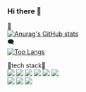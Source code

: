 ### Hi there 👋

<!--
**jiuumm/jiuumm** is a ✨ _special_ ✨ repository because its `README.md` (this file) appears on your GitHub profile.

Here are some ideas to get you started:

- 🔭 I’m currently working on ...
- 🌱 I’m currently learning ...
- 👯 I’m looking to collaborate on ...
- 🤔 I’m looking for help with ...
- 💬 Ask me about ...
- 📫 How to reach me: ...
- 😄 Pronouns: ...
- ⚡ Fun fact: ...
-->


👑<br>
[![Anurag's GitHub stats](https://github-readme-stats.vercel.app/api?username=jiuumm)](https://github.com/anuraghazra/github-readme-stats)<br>
🗨️<br>
[![Top Langs](https://github-readme-stats.vercel.app/api/top-langs/?username=jiuumm)](https://github.com/anuraghazra/github-readme-stats)<br>

🔧tech stack🔧<br>
<img src="https://img.shields.io/badge/Python-black?style=flat&logo=python&logoColor=3776AB"/>
<img src="https://img.shields.io/badge/HTML-blue?style=flat&logo=html5&logoColor=E34F26"/>
<img src="https://img.shields.io/badge/CSS-red?style=flat&logo=CSS3&logoColor=1572B6"/>
<img src="https://img.shields.io/badge/JavaScript-yellow?style=flat&logo=&logoColor=F7DF1E"/>
<img src="https://img.shields.io/badge/PyTorch-black?style=flat&logo=PyTorch&logoColor=EE4C2C"/>
<img src="https://img.shields.io/badge/Android-black?style=flat&logo=Android&logoColor=34A853"/><br>
<img src="https://img.shields.io/badge/ScikitLearn-white?style=flat&logo=scikitlearn&logoColor=F7931E"/>
<img src="https://img.shields.io/badge/Unity-white?style=flat&logo=unity&logoColor=FFFFFF"/>
<img src="https://img.shields.io/badge/C-white?style=flat&logo=C&logoColor=#A8B9CC"/>
